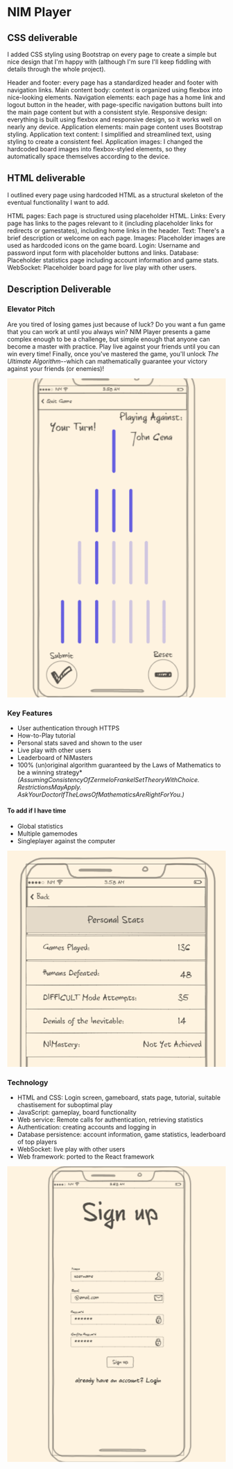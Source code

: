 # NIM Player

## CSS deliverable

I added CSS styling using Bootstrap on every page to create a simple but nice design that I'm happy with (although I'm sure I'll keep fiddling with details through the whole project).

Header and footer: every page has a standardized header and footer with navigation links.
Main content body: context is organized using flexbox into nice-looking elements.
Navigation elements: each page has a home link and logout button in the header, with page-specific navigation buttons built into the main page content but with a consistent style.
Responsive design: everything is built using flexbox and responsive design, so it works well on nearly any device.
Application elements: main page content uses Bootstrap styling.
Application text content: I simplified and streamlined text, using styling to create a consistent feel.
Application images: I changed the hardcoded board images into flexbox-styled elements, so they automatically space themselves according to the device.

## HTML deliverable

I outlined every page using hardcoded HTML as a structural skeleton of the eventual functionality I want to add.

HTML pages: Each page is structured using placeholder HTML.
Links: Every page has links to the pages relevant to it (including placeholder links for redirects or gamestates), including home links in the header.
Text: There's a brief description or welcome on each page.
Images: Placeholder images are used as hardcoded icons on the game board.
Login: Username and password input form with placeholder buttons and links.
Database: Placeholder statistics page including account information and game stats.
WebSocket: Placeholder board page for live play with other users.

## Description Deliverable

### Elevator Pitch

Are you tired of losing games just because of luck? Do you want a fun game that you can work at until you always win? NIM Player presents a game complex enough to be a challenge, but simple enough that anyone can become a master with practice. Play live against your friends until you can win every time! Finally, once you've mastered the game, you'll unlock _The Ultimate Algorithm_--which can mathematically guarantee your victory against your friends (or enemies)!

![Gameboard](img/gameboard.png)

### Key Features

- User authentication through HTTPS
- How-to-Play tutorial
- Personal stats saved and shown to the user
- Live play with other users
- Leaderboard of NiMasters
- 100% (un)original algorithm guaranteed by the Laws of Mathematics to be a winning strategy* _(AssumingConsistencyOfZermeloFrankelSetTheoryWithChoice. RestrictionsMayApply. AskYourDoctorIfTheLawsOfMathematicsAreRightForYou.)_

#### To add if I have time

- Global statistics
- Multiple gamemodes
- Singleplayer against the computer

![Statistics page](img/stats.png)

### Technology

- HTML and CSS: Login screen, gameboard, stats page, tutorial, suitable chastisement for suboptimal play
- JavaScript: gameplay, board functionality
- Web service: Remote calls for authentication, retrieving statistics
- Authentication: creating accounts and logging in
- Database persistence: account information, game statistics, leaderboard of top players
- WebSocket: live play with other users
- Web framework: ported to the React framework

![Signup page](img/signup.png)
